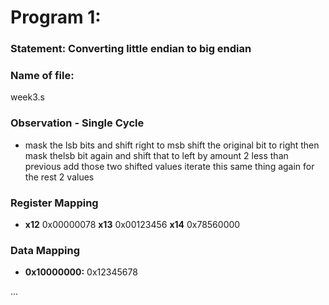 # Program 1: 
### Statement: Converting little endian to big endian

### Name of file:
week3.s

### Observation - Single Cycle
- mask the lsb bits and shift right to msb
  shift the original bit to right then mask thelsb bit again and shift that to 
  left by amount 2 less than previous
  add those two shifted values
  iterate this same thing again for the rest 2 values
### Register Mapping
- **x12** 0x00000078
  **x13** 0x00123456
  **x14** 0x78560000
### Data Mapping
- **0x10000000:** 0x12345678

...
